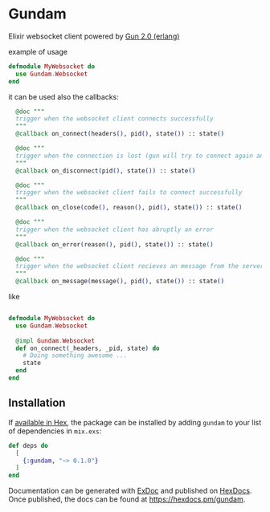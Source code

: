 # Gundam

Elixir websocket client powered by [Gun 2.0 (erlang)](https://ninenines.eu/docs/en/gun/2.0/manual/)

example of usage
```elixir
defmodule MyWebsocket do
  use Gundam.Websocket
end
```

it can be used also the callbacks:

```elixir
  @doc """
  trigger when the websocket client connects successfully
  """
  @callback on_connect(headers(), pid(), state()) :: state()

  @doc """
  trigger when the connection is lost (gun will try to connect again and upgrade to ws)
  """
  @callback on_disconnect(pid(), state()) :: state()

  @doc """
  trigger when the websocket client fails to connect successfully
  """
  @callback on_close(code(), reason(), pid(), state()) :: state()

  @doc """
  trigger when the websocket client has abruptly an error
  """
  @callback on_error(reason(), pid(), state()) :: state()

  @doc """
  trigger when the websocket client recieves an message from the server
  """
  @callback on_message(message(), pid(), state()) :: state()
```

like

```elixir

defmodule MyWebsocket do
  use Gundam.Websocket
  
  @impl Gundam.Websocket
  def on_connect(_headers, _pid, state) do
    # Doing something awesome ...
    state
  end
end
```


## Installation

If [available in Hex](https://hex.pm/docs/publish), the package can be installed
by adding `gundam` to your list of dependencies in `mix.exs`:

```elixir
def deps do
  [
    {:gundam, "~> 0.1.0"}
  ]
end
```

Documentation can be generated with [ExDoc](https://github.com/elixir-lang/ex_doc)
and published on [HexDocs](https://hexdocs.pm). Once published, the docs can
be found at <https://hexdocs.pm/gundam>.

